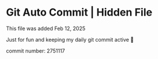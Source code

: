 # Git Auto Commit | Hidden File

This file was added Feb 12, 2025

Just for fun and keeping my daily git commit active 🤪

commit number: 2751117

